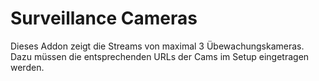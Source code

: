 <h1>Surveillance Cameras</h1>

Dieses Addon zeigt die Streams von maximal 3 Übewachungskameras. Dazu müssen die entsprechenden URLs der Cams im Setup eingetragen werden.